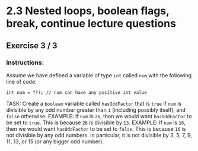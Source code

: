 # 2.3 Nested loops, boolean flags, break, continue lecture questions
## Exercise 3 / 3
### Instructions:
Assume we have defined a variable of type `int` called `num` with the following line of code:

```
int num = ???; // num can have any positive int value
```

TASK: Create a `boolean` variable called `hasOddFactor` that is `true` if `num` is divisible by any odd number greater than `1` (including possibly itself), and `false` otherwise.
EXAMPLE: If `num` is `26`, then we would want `hasOddFactor` to be set to `true`. This is because `26` is divisible by `13`.
EXAMPLE: If `num` is `16`, then we would want `hasOddFactor` to be set to `false`. This is because `16` is not divisible by any odd numbers. In particular, it is not divisible by 3, 5, 7, 9, 11, 13, or 15 (or any bigger odd number).